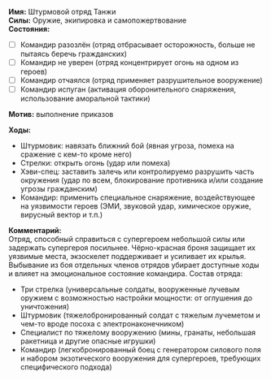 **Имя:** Штурмовой отряд Танжи  
**Силы:** Оружие, экипировка и самопожертвование    
**Состояния:**  
- [ ]	Командир разозлён (отряд отбрасывает осторожность, больше не пытаясь беречь гражданских)
- [ ]	Командир не уверен (отряд концентрирует огонь на одном из героев)
- [ ]	Командир отчаялся (отряд применяет разрушительное вооружение)
- [ ]	Командир испуган (активация оборонительного снаряжения, использование аморальной тактики)

**Мотив:** выполнение приказов  

**Ходы:**
-	Штурмовик: навязать ближний бой (явная угроза, помеха на сражение с кем-то кроме него)
-	Стрелки: открыть огонь (удар или помеха)
-	Хэви-спец: заставить залечь или контролируемо разрушить часть окружения (удар по всем, блокирование противника и/или создание угрозы гражданским)
-	Командир: применить специальное снаряжение, воздействующее на уязвимости героев (ЭМИ, звуковой удар, химическое оружие, вирусный вектор и т.п.)

**Комментарий:**  
Отряд, способный справиться с супергероем небольшой силы или задержать супергероя посильнее. Чёрно-красная броня защищает их уязвимые места, экзоскелет поддерживает и усиливает их крылья. Выбывание из боя отдельных членов отрядов убирает доступные ходы и влияет на эмоциональное состояние командира.
Состав отряда:  
- Три стрелка (универсальные солдаты, вооруженные лучевым оружием с возможностью настройки мощности: от оглушения до уничтожения)
- Штурмовик (тяжелобронированный солдат с тяжелым лучеметом и чем-то вроде посоха с электронаконечником)
- Специалист по тяжелому вооружению (мины, гранаты, небольшая ракетница и другие опасные игрушки)
- Командир (легкобронированный боец с генератором силового поля и набором экзотического вооружения для супергероев, требующих специфического подхода)
